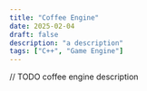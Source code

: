 ```yaml
---
title: "Coffee Engine"
date: 2025-02-04
draft: false
description: "a description"
tags: ["C++", "Game Engine"]
---
```


// TODO coffee engine description